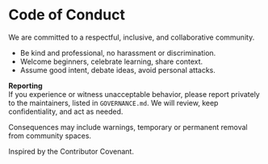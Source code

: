 # Code of Conduct

We are committed to a respectful, inclusive, and collaborative community.

- Be kind and professional, no harassment or discrimination.
- Welcome beginners, celebrate learning, share context.
- Assume good intent, debate ideas, avoid personal attacks.

**Reporting**  
If you experience or witness unacceptable behavior, please report privately to the maintainers, listed in `GOVERNANCE.md`. We will review, keep confidentiality, and act as needed.

Consequences may include warnings, temporary or permanent removal from community spaces.

Inspired by the Contributor Covenant.
